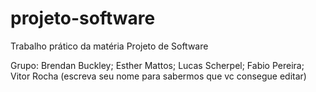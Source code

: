 # projeto-software
Trabalho prático da matéria Projeto de Software

Grupo: Brendan Buckley; Esther Mattos; Lucas Scherpel; Fabio Pereira; Vitor Rocha (escreva seu nome para sabermos que vc consegue editar)
